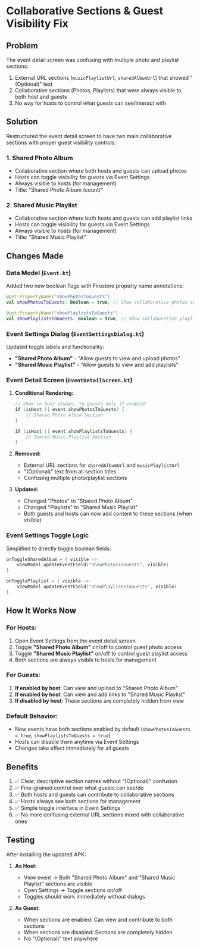# Collaborative Sections & Guest Visibility Fix

## Problem
The event detail screen was confusing with multiple photo and playlist sections:
1. External URL sections (`musicPlaylistUrl`, `sharedAlbumUrl`) that showed "(Optional)" text
2. Collaborative sections (Photos, Playlists) that were always visible to both host and guests
3. No way for hosts to control what guests can see/interact with

## Solution
Restructured the event detail screen to have two main collaborative sections with proper guest visibility controls:

### 1. **Shared Photo Album**
- Collaborative section where both hosts and guests can upload photos
- Hosts can toggle visibility for guests via Event Settings
- Always visible to hosts (for management)
- Title: "Shared Photo Album (count)"

### 2. **Shared Music Playlist**
- Collaborative section where both hosts and guests can add playlist links
- Hosts can toggle visibility for guests via Event Settings
- Always visible to hosts (for management)
- Title: "Shared Music Playlist"

## Changes Made

### Data Model (`Event.kt`)
Added two new boolean flags with Firestore property name annotations:
```kotlin
@get:PropertyName("showPhotosToGuests")
val showPhotosToGuests: Boolean = true, // Show collaborative photos section to guests

@get:PropertyName("showPlaylistsToGuests")
val showPlaylistsToGuests: Boolean = true, // Show collaborative playlists section to guests
```

### Event Settings Dialog (`EventSettingsDialog.kt`)
Updated toggle labels and functionality:
- **"Shared Photo Album"** - "Allow guests to view and upload photos"
- **"Shared Music Playlist"** - "Allow guests to view and add playlists"

### Event Detail Screen (`EventDetailScreen.kt`)
1. **Conditional Rendering:**
   ```kotlin
   // Show to host always, to guests only if enabled
   if (isHost || event.showPhotosToGuests) {
       // Shared Photo Album Section
   }
   
   if (isHost || event.showPlaylistsToGuests) {
       // Shared Music Playlist Section
   }
   ```

2. **Removed:**
   - External URL sections for `sharedAlbumUrl` and `musicPlaylistUrl`
   - "(Optional)" text from all section titles
   - Confusing multiple photo/playlist sections

3. **Updated:**
   - Changed "Photos" to "Shared Photo Album"
   - Changed "Playlists" to "Shared Music Playlist"
   - Both guests and hosts can now add content to these sections (when visible)

### Event Settings Toggle Logic
Simplified to directly toggle boolean fields:
```kotlin
onToggleSharedAlbum = { visible ->
    viewModel.updateEventField("showPhotosToGuests", visible)
}

onTogglePlaylist = { visible ->
    viewModel.updateEventField("showPlaylistsToGuests", visible)
}
```

## How It Works Now

### For Hosts:
1. Open Event Settings from the event detail screen
2. Toggle **"Shared Photo Album"** on/off to control guest photo access
3. Toggle **"Shared Music Playlist"** on/off to control guest playlist access
4. Both sections are always visible to hosts for management

### For Guests:
1. **If enabled by host**: Can view and upload to "Shared Photo Album"
2. **If enabled by host**: Can view and add links to "Shared Music Playlist"
3. **If disabled by host**: These sections are completely hidden from view

### Default Behavior:
- New events have both sections enabled by default (`showPhotosToGuests = true`, `showPlaylistsToGuests = true`)
- Hosts can disable them anytime via Event Settings
- Changes take effect immediately for all guests

## Benefits
1. ✅ Clear, descriptive section names without "(Optional)" confusion
2. ✅ Fine-grained control over what guests can see/do
3. ✅ Both hosts and guests can contribute to collaborative sections
4. ✅ Hosts always see both sections for management
5. ✅ Simple toggle interface in Event Settings
6. ✅ No more confusing external URL sections mixed with collaborative ones

## Testing
After installing the updated APK:
1. **As Host:**
   - View event → Both "Shared Photo Album" and "Shared Music Playlist" sections are visible
   - Open Settings → Toggle sections on/off
   - Toggles should work immediately without dialogs

2. **As Guest:**
   - When sections are enabled: Can view and contribute to both sections
   - When sections are disabled: Sections are completely hidden
   - No "(Optional)" text anywhere

